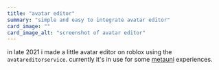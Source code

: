 ```yaml
---
title: "avatar editor"
summary: "simple and easy to integrate avatar editor"
card_image: ""
card_image_alt: "screenshot of avatar editor"
---
```


in late 2021 i made a little avatar editor on roblox using the `avatareditorservice`. currently it's in use for some [metauni](https://metauni.org) experiences.